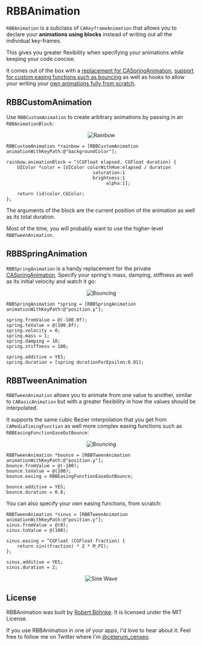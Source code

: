 # RBBAnimation

`RBBAnimation` is a subclass of `CAKeyframeAnimation` that allows you to
declare your __animations using blocks__ instead of writing out all the
individual key-frames.

This gives you greater flexibility when specifying your animations while keeping
your code concise.

It comes out of the box with a [replacement for
CASpringAnimation](#rbbspringanimation), [support for custom easing functions
such as bouncing](#rbbtweenanimation) as well as hooks to allow your writing
your [own animations fully from scratch](#rbbcustomanimation).

## RBBCustomAnimation

Use `RBBCustomAnimation` to create arbitrary animations by passing in an
`RBBAnimationBlock`:

<p align="center">
    <img src="http://robb.is/img/rbbanimation/rainbow.gif" alt="Rainbow" title="RBBCustomAnimation">
</p>

```objc
RBBCustomAnimation *rainbow = [RBBCustomAnimation animationWithKeyPath:@"backgroundColor"];

rainbow.animationBlock = ^(CGFloat elapsed, CGFloat duration) {
    UIColor *color = [UIColor colorWithHue:elapsed / duration
                                saturation:1
                                brightness:1
                                     alpha:1];

    return (id)color.CGColor;
};
```

The arguments of the block are the current position of the animation as well as
its total duration.

Most of the time, you will probably want to use the higher-level
`RBBTweenAnimation`.

## RBBSpringAnimation

`RBBSpringAnimation` is a handy replacement for the private [CASpringAnimation].
Specify your spring's mass, damping, stiffness as well as its initial velocity
and watch it go:

<p align="center">
    <img src="http://robb.is/img/rbbanimation/spring.gif" alt="Bouncing" title="RBBSpringAnimation">
</p>

```objc
RBBSpringAnimation *spring = [RBBSpringAnimation animationWithKeyPath:@"position.y"];

spring.fromValue = @(-100.0f);
spring.toValue = @(100.0f);
spring.velocity = 0;
spring.mass = 1;
spring.damping = 10;
spring.stiffness = 100;

spring.additive = YES;
spring.duration = [spring durationForEpsilon:0.01];
```

## RBBTweenAnimation

`RBBTweenAnimation` allows you to animate from one value to another, similar to
`CABasicAnimation` but with a greater flexibility in how the values should be
interpolated.

It supports the same cubic Bezier interpolation that you get from
`CAMediaTimingFunction` as well more complex easing functions such as 
`RBBEasingFunctionEaseOutBounce`:

<p align="center">
    <img src="http://robb.is/img/rbbanimation/bounce.gif" alt="Bouncing" title="RBBEasingFunctionEaseOutBounce">
</p>

```objc
RBBTweenAnimation *bounce = [RBBTweenAnimation animationWithKeyPath:@"position.y"];
bounce.fromValue = @(-100);
bounce.toValue = @(100);
bounce.easing = RBBEasingFunctionEaseOutBounce;

bounce.additive = YES;
bounce.duration = 0.8;
```

You can also specify your own easing functions, from scratch:

```objc
RBBTweenAnimation *sinus = [RBBTweenAnimation animationWithKeyPath:@"position.y"];
sinus.fromValue = @(0);
sinus.toValue = @(100);

sinus.easing = ^CGFloat (CGFloat fraction) {
    return sin((fraction) * 2 * M_PI);
};

sinus.additive = YES;
sinus.duration = 2;
```

<p align="center">
    <img src="http://robb.is/img/rbbanimation/sine-wave.gif" alt="Sine Wave" title="Custom Easing Function">
</p>

## License

RBBAnimation was built by [Robert Böhnke][robb]. It is licensed under the MIT
License.

If you use RBBAnimation in one of your apps, I'd love to hear about it. Feel
free to follow me on Twitter where I'm [@ceterum_censeo][twitter].

[caspringanimation]: https://github.com/nst/iOS-Runtime-Headers/blob/master/Frameworks/QuartzCore.framework/CASpringAnimation.h
[robb]: http://robb.is
[twitter]: https://twitter.com/ceterum_censeo
